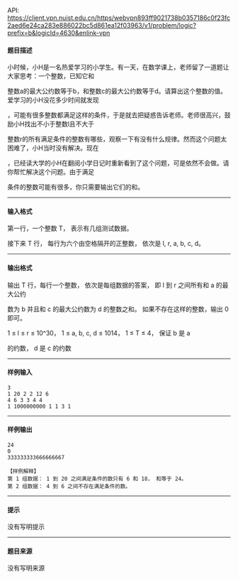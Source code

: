 API: https://client.vpn.nuist.edu.cn/https/webvpn893ff9021738b0357186c0f23fc2aed6e24ca283e886022bc5d861ea12f03963/v1/problem/logic?prefix=b&logicId=4630&enlink-vpn

#### 题目描述

小时候，小H是一名热爱学习的小学生。有一天，在数学课上，老师留了一道题让大家思考：一个整数，已知它和

整数a的最大公约数等于b，和整数c的最大公约数等于d。请算出这个整数的值。爱学习的小H没花多少时间就发现

，可能有很多整数都满足这样的条件，于是就去把疑惑告诉老师。老师很高兴，鼓励小H找出不小于整数l且不大于

整数r的所有满足条件的整数有哪些，观察一下有没有什么规律。然而这个问题太困难了，小H当时没有解决。现在

，已经读大学的小H在翻阅小学日记时重新看到了这个问题，可是依然不会做。请你帮忙解决这个问题。由于满足

条件的整数可能有很多，你只需要输出它们的和。

---

#### 输入格式

第一行，一个整数 T， 表示有几组测试数据。

接下来 T 行， 每行为六个由空格隔开的正整数， 依次是 l, r, a, b, c, d。

---

#### 输出格式

输出 T 行，每行一个整数， 依次是每组数据的答案， 即 l 到 r 之间所有和 a 的最大公约

数为 b 并且和 c 的最大公约数为 d 的整数之和。 如果不存在这样的整数，输出 0 即可。

1 ≤ l ≤ r ≤ 10^30， 1 ≤ a, b, c, d ≤ 1014， 1 ≤ T ≤ 4， 保证 b 是 a

的约数， d 是 c 的约数

---

#### 样例输入
```
3
1 20 2 2 12 6
4 6 3 3 4 4
1 1000000000 1 1 3 1
```

---

#### 样例输出
```
24
0
333333333666666667

【样例解释】
第 1 组数据： 1 到 20 之间满足条件的数只有 6 和 18， 和等于 24。
第 2 组数据： 4 到 6 之间不存在满足条件的数。
```

---

#### 提示

没有写明提示

---

#### 题目来源

没有写明来源